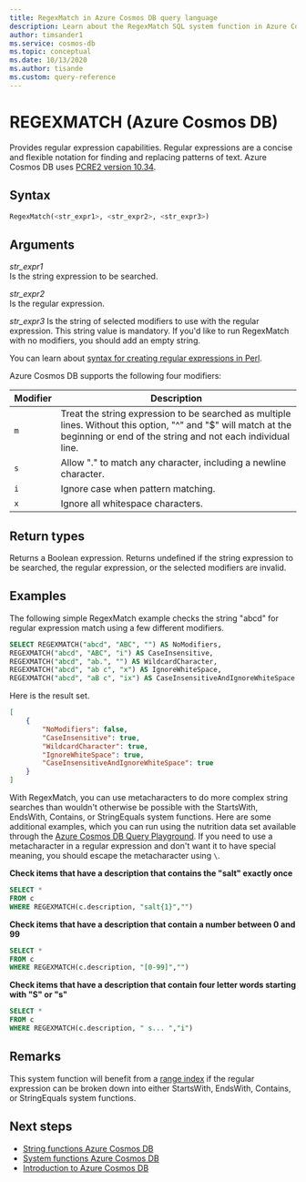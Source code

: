 ```yaml
---
title: RegexMatch in Azure Cosmos DB query language
description: Learn about the RegexMatch SQL system function in Azure Cosmos DB
author: timsander1
ms.service: cosmos-db
ms.topic: conceptual
ms.date: 10/13/2020
ms.author: tisande
ms.custom: query-reference
---
```

# REGEXMATCH (Azure Cosmos DB)

Provides regular expression capabilities. Regular expressions are a concise and flexible notation for finding and replacing patterns of text. Azure Cosmos DB uses [PCRE2 version 10.34](http://www.pcre.org/).

## Syntax
  
```sql
RegexMatch(<str_expr1>, <str_expr2>, <str_expr3>)  
```  
  
## Arguments
  
*str_expr1*  
   Is the string expression to be searched.  
  
*str_expr2*  
   Is the regular expression.

*str_expr3*
   Is the string of selected modifiers to use with the regular expression. This string value is mandatory. If you'd like to run RegexMatch with no modifiers, you should add an empty string. 

You can learn about [syntax for creating regular expressions in Perl](https://perldoc.perl.org/perlre). 

Azure Cosmos DB supports the following four modifiers:

| Modifier | Description |
| ------ | ----------- |
| `m` | Treat the string expression to be searched as multiple lines. Without this option, "^" and "$" will match at the beginning or end of the string and not each individual line. |
| `s` | Allow "." to match any character, including a newline character. | 
| `i` | Ignore case when pattern matching. |
| `x` | Ignore all whitespace characters. |

## Return types
  
  Returns a Boolean expression. Returns undefined if the string expression to be searched, the regular expression, or the selected modifiers are invalid.
  
## Examples
  
The following simple RegexMatch example checks the string "abcd" for regular expression match using a few different modifiers.
  
```sql
SELECT REGEXMATCH("abcd", "ABC", "") AS NoModifiers, 
REGEXMATCH("abcd", "ABC", "i") AS CaseInsensitive, 
REGEXMATCH("abcd", "ab.", "") AS WildcardCharacter,
REGEXMATCH("abcd", "ab c", "x") AS IgnoreWhiteSpace, 
REGEXMATCH("abcd", "aB c", "ix") AS CaseInsensitiveAndIgnoreWhiteSpace 
```  
  
 Here is the result set.  
  
```json
[
    {
        "NoModifiers": false,
        "CaseInsensitive": true,
        "WildcardCharacter": true,
        "IgnoreWhiteSpace": true,
        "CaseInsensitiveAndIgnoreWhiteSpace": true
    }
]
```

With RegexMatch, you can use metacharacters to do more complex string searches than wouldn't otherwise be possible with the StartsWith, EndsWith, Contains, or StringEquals system functions. Here are some additional examples, which you can run using the nutrition data set available through the [Azure Cosmos DB Query Playground](https://www.documentdb.com/sql/demo). If you need to use a metacharacter in a regular expression and don't want it to have special meaning, you should escape the metacharacter using `\`.

**Check items that have a description that contains the "salt" exactly once**

```sql
SELECT * 
FROM c 
WHERE REGEXMATCH(c.description, "salt{1}","")
```

**Check items that have a description that contain a number between 0 and 99**

```sql
SELECT * 
FROM c 
WHERE REGEXMATCH(c.description, "[0-99]","")
```

**Check items that have a description that contain four letter words starting with "S" or "s"**

```sql
SELECT * 
FROM c 
WHERE REGEXMATCH(c.description, " s... ","i")
```

## Remarks

This system function will benefit from a [range index](index-policy.md#includeexclude-strategy) if the regular expression can be broken down into either StartsWith, EndsWith, Contains, or StringEquals system functions.

## Next steps

- [String functions Azure Cosmos DB](sql-query-string-functions.md)
- [System functions Azure Cosmos DB](sql-query-system-functions.md)
- [Introduction to Azure Cosmos DB](introduction.md)
